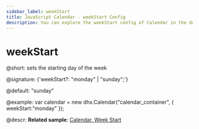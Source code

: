 ```yaml
---
sidebar_label: weekStart
title: JavaScript Calendar - weekStart Config 
description: You can explore the weekStart config of Calendar in the documentation of the DHTMLX JavaScript UI library. Browse developer guides and API reference, try out code examples and live demos, and download a free 30-day evaluation version of DHTMLX Suite 7.
---
```


# weekStart

@short: sets the starting day of the week

@signature: {'weekStart?: "monday" | "sunday";'}

@default: "sunday"

@example:
var calendar = new dhx.Calendar("calendar_container", {
    weekStart:"monday"
});

@descr:
**Related sample**: [Calendar. Week Start](https://snippet.dhtmlx.com/kaxmurh9)

[comment]: # (@related: calendar/how_to_start.md#initialize-calendar calendar/configuring.md#startoftheweek)
